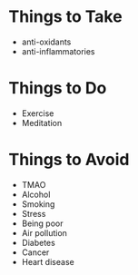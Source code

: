 # Things to Take
- anti-oxidants
- anti-inflammatories

# Things to Do
- Exercise
- Meditation

# Things to Avoid
- TMAO
- Alcohol
- Smoking
- Stress
- Being poor
- Air pollution
- Diabetes
- Cancer
- Heart disease